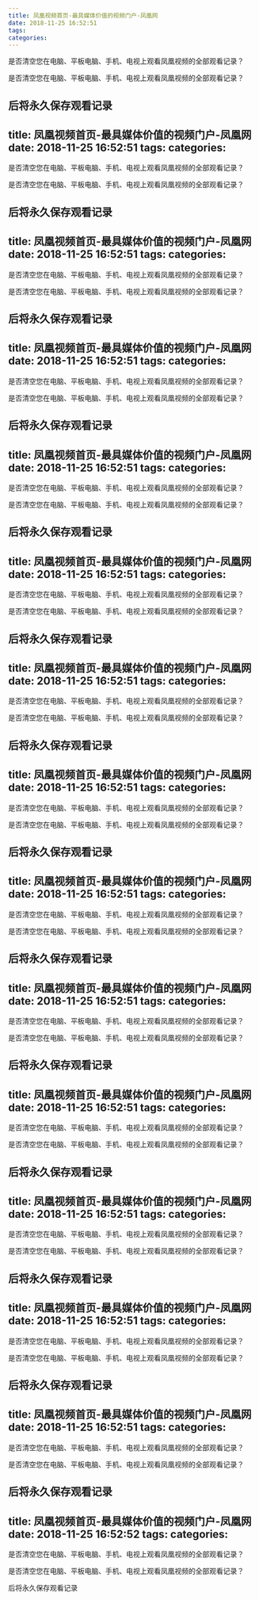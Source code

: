 ```yaml
---
title: 凤凰视频首页-最具媒体价值的视频门户-凤凰网
date: 2018-11-25 16:52:51
tags: 
categories: 
---
```

是否清空您在电脑、平板电脑、手机、电视上观看凤凰视频的全部观看记录？
<!-- more -->
是否清空您在电脑、平板电脑、手机、电视上观看凤凰视频的全部观看记录？
 
后将永久保存观看记录
---
title: 凤凰视频首页-最具媒体价值的视频门户-凤凰网
date: 2018-11-25 16:52:51
tags: 
categories: 
---
是否清空您在电脑、平板电脑、手机、电视上观看凤凰视频的全部观看记录？
<!-- more -->
是否清空您在电脑、平板电脑、手机、电视上观看凤凰视频的全部观看记录？
 
后将永久保存观看记录
---
title: 凤凰视频首页-最具媒体价值的视频门户-凤凰网
date: 2018-11-25 16:52:51
tags: 
categories: 
---
是否清空您在电脑、平板电脑、手机、电视上观看凤凰视频的全部观看记录？
<!-- more -->
是否清空您在电脑、平板电脑、手机、电视上观看凤凰视频的全部观看记录？
 
后将永久保存观看记录
---
title: 凤凰视频首页-最具媒体价值的视频门户-凤凰网
date: 2018-11-25 16:52:51
tags: 
categories: 
---
是否清空您在电脑、平板电脑、手机、电视上观看凤凰视频的全部观看记录？
<!-- more -->
是否清空您在电脑、平板电脑、手机、电视上观看凤凰视频的全部观看记录？
 
后将永久保存观看记录
---
title: 凤凰视频首页-最具媒体价值的视频门户-凤凰网
date: 2018-11-25 16:52:51
tags: 
categories: 
---
是否清空您在电脑、平板电脑、手机、电视上观看凤凰视频的全部观看记录？
<!-- more -->
是否清空您在电脑、平板电脑、手机、电视上观看凤凰视频的全部观看记录？
 
后将永久保存观看记录
---
title: 凤凰视频首页-最具媒体价值的视频门户-凤凰网
date: 2018-11-25 16:52:51
tags: 
categories: 
---
是否清空您在电脑、平板电脑、手机、电视上观看凤凰视频的全部观看记录？
<!-- more -->
是否清空您在电脑、平板电脑、手机、电视上观看凤凰视频的全部观看记录？
 
后将永久保存观看记录
---
title: 凤凰视频首页-最具媒体价值的视频门户-凤凰网
date: 2018-11-25 16:52:51
tags: 
categories: 
---
是否清空您在电脑、平板电脑、手机、电视上观看凤凰视频的全部观看记录？
<!-- more -->
是否清空您在电脑、平板电脑、手机、电视上观看凤凰视频的全部观看记录？
 
后将永久保存观看记录
---
title: 凤凰视频首页-最具媒体价值的视频门户-凤凰网
date: 2018-11-25 16:52:51
tags: 
categories: 
---
是否清空您在电脑、平板电脑、手机、电视上观看凤凰视频的全部观看记录？
<!-- more -->
是否清空您在电脑、平板电脑、手机、电视上观看凤凰视频的全部观看记录？
 
后将永久保存观看记录
---
title: 凤凰视频首页-最具媒体价值的视频门户-凤凰网
date: 2018-11-25 16:52:51
tags: 
categories: 
---
是否清空您在电脑、平板电脑、手机、电视上观看凤凰视频的全部观看记录？
<!-- more -->
是否清空您在电脑、平板电脑、手机、电视上观看凤凰视频的全部观看记录？
 
后将永久保存观看记录
---
title: 凤凰视频首页-最具媒体价值的视频门户-凤凰网
date: 2018-11-25 16:52:51
tags: 
categories: 
---
是否清空您在电脑、平板电脑、手机、电视上观看凤凰视频的全部观看记录？
<!-- more -->
是否清空您在电脑、平板电脑、手机、电视上观看凤凰视频的全部观看记录？
 
后将永久保存观看记录
---
title: 凤凰视频首页-最具媒体价值的视频门户-凤凰网
date: 2018-11-25 16:52:51
tags: 
categories: 
---
是否清空您在电脑、平板电脑、手机、电视上观看凤凰视频的全部观看记录？
<!-- more -->
是否清空您在电脑、平板电脑、手机、电视上观看凤凰视频的全部观看记录？
 
后将永久保存观看记录
---
title: 凤凰视频首页-最具媒体价值的视频门户-凤凰网
date: 2018-11-25 16:52:51
tags: 
categories: 
---
是否清空您在电脑、平板电脑、手机、电视上观看凤凰视频的全部观看记录？
<!-- more -->
是否清空您在电脑、平板电脑、手机、电视上观看凤凰视频的全部观看记录？
 
后将永久保存观看记录
---
title: 凤凰视频首页-最具媒体价值的视频门户-凤凰网
date: 2018-11-25 16:52:51
tags: 
categories: 
---
是否清空您在电脑、平板电脑、手机、电视上观看凤凰视频的全部观看记录？
<!-- more -->
是否清空您在电脑、平板电脑、手机、电视上观看凤凰视频的全部观看记录？
 
后将永久保存观看记录
---
title: 凤凰视频首页-最具媒体价值的视频门户-凤凰网
date: 2018-11-25 16:52:51
tags: 
categories: 
---
是否清空您在电脑、平板电脑、手机、电视上观看凤凰视频的全部观看记录？
<!-- more -->
是否清空您在电脑、平板电脑、手机、电视上观看凤凰视频的全部观看记录？
 
后将永久保存观看记录
---
title: 凤凰视频首页-最具媒体价值的视频门户-凤凰网
date: 2018-11-25 16:52:52
tags: 
categories: 
---
是否清空您在电脑、平板电脑、手机、电视上观看凤凰视频的全部观看记录？
<!-- more -->
是否清空您在电脑、平板电脑、手机、电视上观看凤凰视频的全部观看记录？
 
后将永久保存观看记录

